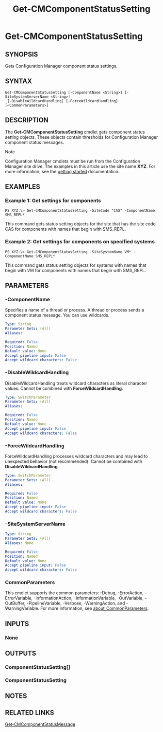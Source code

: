 ﻿---
description: Gets Configuration Manager component status settings.
external help file: AdminUI.PS.dll-Help.xml
Module Name: ConfigurationManager
ms.date: 05/02/2019
schema: 2.0.0
title: Get-CMComponentStatusSetting
---

# Get-CMComponentStatusSetting

## SYNOPSIS
Gets Configuration Manager component status settings.

## SYNTAX

```
Get-CMComponentStatusSetting [-ComponentName <String>] [-SiteSystemServerName <String>]
 [-DisableWildcardHandling] [-ForceWildcardHandling] [<CommonParameters>]
```

## DESCRIPTION
The **Get-CMComponentStatusSetting** cmdlet gets component status setting objects.
These objects contain thresholds for Configuration Manager component status messages.

> [!NOTE]
> Configuration Manager cmdlets must be run from the Configuration Manager site drive.
> The examples in this article use the site name **XYZ**. For more information, see the
> [getting started](/powershell/sccm/overview) documentation.

## EXAMPLES

### Example 1: Get settings for components
```
PS XYZ:\> Get-CMComponentStatusSetting -SiteCode "CAS" -ComponentName SMS_REPL*
```

This command gets status setting objects for the site that has the site code CAS for components with names that begin with SMS_REPL.

### Example 2: Get settings for components on specified systems
```
PS XYZ:\> Get-CMComponentStatusSetting -SiteSystemName VM* -ComponentName SMS_REPL*
```

This command gets status setting objects for systems with names that begin with VM for components with names that begin with SMS_REPL.

## PARAMETERS

### -ComponentName
Specifies a name of a thread or process.
A thread or process sends a component status message.
You can use wildcards.

```yaml
Type: String
Parameter Sets: (All)
Aliases:

Required: False
Position: Named
Default value: None
Accept pipeline input: False
Accept wildcard characters: False
```

### -DisableWildcardHandling
DisableWildcardHandling treats wildcard characters as literal character values. Cannot be combined with **ForceWildcardHandling**.

```yaml
Type: SwitchParameter
Parameter Sets: (All)
Aliases:

Required: False
Position: Named
Default value: None
Accept pipeline input: False
Accept wildcard characters: False
```

### -ForceWildcardHandling
ForceWildcardHandling processes wildcard characters and may lead to unexpected behavior (not recommended). Cannot be combined with **DisableWildcardHandling**.

```yaml
Type: SwitchParameter
Parameter Sets: (All)
Aliases:

Required: False
Position: Named
Default value: None
Accept pipeline input: False
Accept wildcard characters: False
```

### -SiteSystemServerName
```yaml
Type: String
Parameter Sets: (All)
Aliases: Name

Required: False
Position: Named
Default value: None
Accept pipeline input: False
Accept wildcard characters: False
```

### CommonParameters
This cmdlet supports the common parameters: -Debug, -ErrorAction, -ErrorVariable, -InformationAction, -InformationVariable, -OutVariable, -OutBuffer, -PipelineVariable, -Verbose, -WarningAction, and -WarningVariable. For more information, see [about_CommonParameters](http://go.microsoft.com/fwlink/?LinkID=113216).

## INPUTS

### None

## OUTPUTS

### ComponentStatusSetting[]

### ComponentStatusSetting

## NOTES

## RELATED LINKS

[Get-CMComponentStatusMessage](Get-CMComponentStatusMessage.md)


